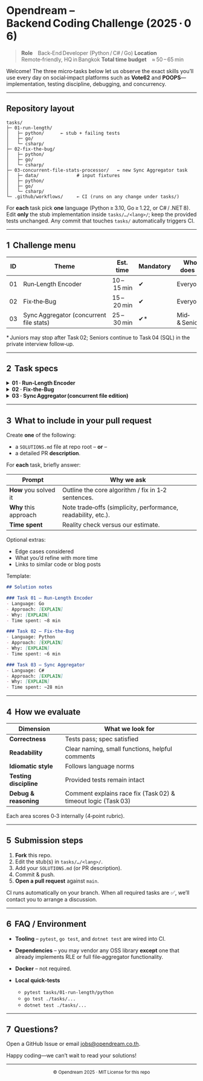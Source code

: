 # Opendream – Backend Coding Challenge (2025 · 06)

> **Role** Back‑End Developer (Python / C# / Go)
> **Location** Remote‑friendly, HQ in Bangkok
> **Total time budget** ≈ 50 – 65 min

Welcome!
The three micro‑tasks below let us observe the exact skills you’ll use every day on social‑impact platforms such as **Vote62** and **POOPS**—implementation, testing discipline, debugging, and concurrency.

---

## Repository layout

```text
tasks/
├─ 01-run-length/
│   ├─ python/      ← stub + failing tests
│   ├─ go/
│   └─ csharp/
├─ 02-fix-the-bug/
│   ├─ python/
│   ├─ go/
│   └─ csharp/
├─ 03-concurrent-file-stats-processor/   ← new Sync Aggregator task
│   ├─ data/              # input fixtures
│   ├─ python/
│   ├─ go/
│   └─ csharp/
└─ .github/workflows/     ← CI (runs on any change under tasks/)
````

For **each** task pick **one** language (Python ≥ 3.10, Go ≥ 1.22, or C# / .NET 8).
Edit **only** the stub implementation inside `tasks/…/<lang>/`; keep the provided tests unchanged.
Any commit that touches `tasks/` automatically triggers CI.

---

## 1  Challenge menu

| ID | Theme                                   | Est. time   | Mandatory | Who does it   |
| -- | --------------------------------------- | ----------- | --------- | ------------- |
| 01 | Run‑Length Encoder                      | 10 – 15 min | ✔         | Everyone      |
| 02 | Fix‑the‑Bug                             | 15 – 20 min | ✔         | Everyone      |
| 03 | Sync Aggregator (concurrent file stats) | 25 – 30 min | ✔\*       | Mid‑ & Senior |

\* Juniors may stop after Task 02; Seniors continue to Task 04 (SQL) in the private interview follow‑up.

---

## 2  Task specs

<details>
<summary><strong>01 · Run‑Length Encoder</strong></summary>

Implement run‑length encoding: `<char><count>`.

```text
""                              → ""
"XYZ"                           → "X1Y1Z1"
"AAAaaaBBB🦄🦄🦄🦄🦄CCCCCCCCCCCC" → "A3a3B3🦄5C12"
"HAAAAPPY🦄"                    → "H1A4P2Y1🦄1"
```

**Requirements**

* Case‑sensitive
* Handle multi‑digit counts
* Full Unicode (🦄)
* **No** third‑party RLE library

Tests live in each language folder and fail until you implement `encode` / `Encode`.

</details>

<details>
<summary><strong>02 · Fix‑the‑Bug</strong></summary>

The bundled ID generator has a data race that occasionally produces duplicates.

Folder: `tasks/02-fix-the-bug/<lang>/`

Your job:

1. **Do not touch the tests.**
2. Make *one small patch* so all tests go green (`pytest`, `go test -race`, or `dotnet test`).
3. Add ≤ 5 lines at the top of the file explaining **why** the race happened.

</details>

<details>
<summary><strong>03 · Sync Aggregator (concurrent file edition)</strong></summary>

Process a list of local text files **concurrently**—threads / goroutines only (no `async/await`).

### CLI contract

```bash
aggregator --workers=8 --timeout=2 tasks/03-concurrent-file-stats-processor/data/filelist.txt > result.json
```

| Flag        | Meaning                                                      |
| ----------- | ------------------------------------------------------------ |
| `--workers` | Max concurrent workers / goroutines / threads (default = 4). |
| `--timeout` | Per‑file processing budget, **seconds**.                     |

### Expected JSON (stable order)

```json
[
  {"path":"texts/01_lorem.txt","lines":42,"words":273,"status":"ok"},
  {"path":"texts/02_zen.txt","lines":22,"words":145,"status":"ok"},
  {"path":"texts/07_sleep5.txt","status":"timeout"}
]
```

* Omit `lines` / `words` when a timeout occurs.
* Array order **must match** `filelist.txt`.

### Processing rules

1. Read each file.
2. If the first line starts with `#sleep=N`, sleep `N` seconds (simulated slow I/O).
3. Count **lines** and **words**.
4. Abort that file’s work when `timeout` elapses → record `"status":"timeout"`.

### Required function for tests

```python
# tasks/03-concurrent-file-stats-processor/python/aggregator.py
def aggregate(filelist_path: str, workers: int, timeout: int) -> list[dict]: ...
```

(Go & C# versions mirror this signature idiomatically.)

Each language folder includes unit tests asserting:

* Correct line / word counts (given fixture data)
* `"timeout"` status for slow files when `timeout` < sleep
* **Order preservation** of output vs. input list

</details>

---

## 3  What to include in your pull request

Create **one** of the following:

* a `SOLUTIONS.md` file at repo root – **or** –
* a detailed PR **description**.

For **each** task, briefly answer:

| Prompt                | Why we ask                                                    |
| --------------------- | ------------------------------------------------------------- |
| **How** you solved it | Outline the core algorithm / fix in 1‑2 sentences.            |
| **Why** this approach | Note trade‑offs (simplicity, performance, readability, etc.). |
| **Time spent**        | Reality check versus our estimate.                            |

Optional extras:

* Edge cases considered
* What you’d refine with more time
* Links to similar code or blog posts

Template:

```markdown
## Solution notes

### Task 01 – Run‑Length Encoder
- Language: Go
- Approach: [EXPLAIN]
- Why: [EXPLAIN]
- Time spent: ~8 min

### Task 02 – Fix‑the‑Bug
- Language: Python
- Approach: [EXPLAIN]
- Why: [EXPLAIN]
- Time spent: ~6 min

### Task 03 – Sync Aggregator
- Language: C#
- Approach: [EXPLAIN]
- Why: [EXPLAIN]
- Time spent: ~28 min
```

---

## 4  How we evaluate

| Dimension              | What we look for                                              |
| ---------------------- | ------------------------------------------------------------- |
| **Correctness**        | Tests pass; spec satisfied                                    |
| **Readability**        | Clear naming, small functions, helpful comments               |
| **Idiomatic style**    | Follows language norms                                        |
| **Testing discipline** | Provided tests remain intact                                  |
| **Debug & reasoning**  | Comment explains race fix (Task 02) & timeout logic (Task 03) |

Each area scores 0‑3 internally (4‑point rubric).

---

## 5  Submission steps

1. **Fork** this repo.
2. Edit the stub(s) in `tasks/…/<lang>/`.
3. Add your `SOLUTIONS.md` (or PR description).
4. Commit & push.
5. **Open a pull request** against `main`.

CI runs automatically on your branch. When all required tasks are ✅, we’ll contact you to arrange a discussion.

---

## 6  FAQ / Environment

* **Tooling** – `pytest`, `go test`, and `dotnet test` are wired into CI.
* **Dependencies** – you may vendor any OSS library **except** one that already implements RLE or full file‑aggregator functionality.
* **Docker** – not required.
* **Local quick‑tests**

  * `pytest tasks/01-run-length/python`
  * `go test ./tasks/...`
  * `dotnet test ./tasks/...`

---

## 7  Questions?

Open a GitHub Issue or email [jobs@opendream.co.th](mailto:jobs@opendream.co.th).

Happy coding—we can’t wait to read your solutions!

---

<p align="center"><sub>© Opendream 2025 · MIT License for this repo</sub></p>
